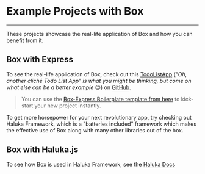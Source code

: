 # Example Projects with Box

<hr>

These projects showcase the real-life application of Box and how you can benefit from it.

## Box with Express

To see the real-life application of Box, check out this [TodoListApp](https://github.com/hacktivistic/box-todo) (*"Oh, another cliché Todo List App" is what you might be thinking, but come on what else can be a better example* 😉) on [GitHub](https://github.com/hacktivistic/box-todo).

> You can use the [Box-Express Boilerplate template from here](https://github.com/hacktivistic/box-express) to kick-start your new project instantly.

<div class="note-info">
To get more horsepower for your next revolutionary app, try checking out Haluka Framework, which is a "batteries included" framework which makes the effective use of Box along with many other libraries out of the box.
</div>


## Box with Haluka.js

To see how Box is used in Haluka Framework, see the [Haluka Docs](https://haluka.dev)

